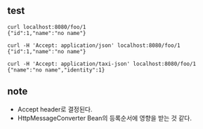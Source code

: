 ## test

    curl localhost:8080/foo/1
    {"id":1,"name":"no name"}

    curl -H 'Accept: application/json' localhost:8080/foo/1
    {"id":1,"name":"no name"}

    curl -H 'Accept: application/taxi-json' localhost:8080/foo/1
    {"name":"no name","identity":1}

## note
- Accept header로 결정된다.
- HttpMessageConverter Bean의 등록순서에 영향을 받는 것 같다.
